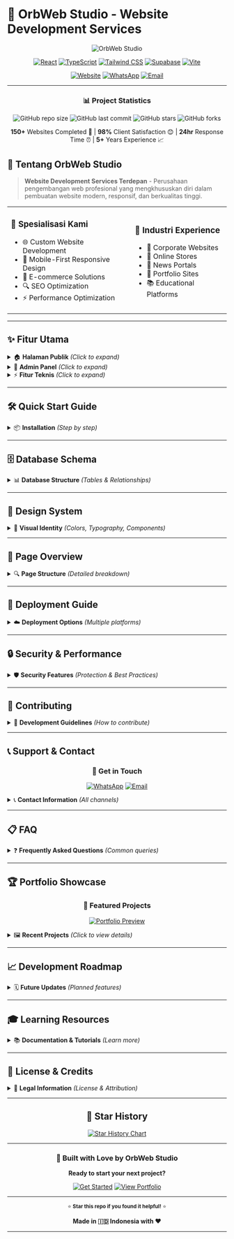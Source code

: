 # 🌟 OrbWeb Studio - Website Development Services

<div align="center">

![OrbWeb Studio](https://readme-typing-svg.herokuapp.com?font=Fira+Code&pause=1000&color=667EEA&center=true&vCenter=true&width=435&lines=Website+Development+Services+%F0%9F%8C%90;Modern+%26+Responsive+Design+%F0%9F%93%B1;SEO+Optimized+Solutions+%F0%9F%9A%80;Professional+Team+Ready+%F0%9F%92%BC)

[![React](https://img.shields.io/badge/React-20232A?style=for-the-badge&logo=react&logoColor=61DAFB)](https://reactjs.org/)
[![TypeScript](https://img.shields.io/badge/TypeScript-007ACC?style=for-the-badge&logo=typescript&logoColor=white)](https://www.typescriptlang.org/)
[![Tailwind CSS](https://img.shields.io/badge/Tailwind_CSS-38B2AC?style=for-the-badge&logo=tailwind-css&logoColor=white)](https://tailwindcss.com/)
[![Supabase](https://img.shields.io/badge/Supabase-3ECF8E?style=for-the-badge&logo=supabase&logoColor=white)](https://supabase.com/)
[![Vite](https://img.shields.io/badge/Vite-646CFF?style=for-the-badge&logo=vite&logoColor=white)](https://vitejs.dev/)

[![Website](https://img.shields.io/badge/🌐_Website-Live-brightgreen?style=for-the-badge)](https://orbweb-studio.vercel.app)
[![WhatsApp](https://img.shields.io/badge/WhatsApp-25D366?style=for-the-badge&logo=whatsapp&logoColor=white)](https://wa.me/628123456789)
[![Email](https://img.shields.io/badge/Email-D14836?style=for-the-badge&logo=gmail&logoColor=white)](mailto:info@orbweb.studio)

</div>

---

<div align="center">

### 📊 Project Statistics

![GitHub repo size](https://img.shields.io/github/repo-size/orbweb-studio/website?style=flat-square&color=667eea)
![GitHub last commit](https://img.shields.io/github/last-commit/orbweb-studio/website?style=flat-square&color=764ba2)
![GitHub stars](https://img.shields.io/github/stars/orbweb-studio/website?style=flat-square&color=ffd700)
![GitHub forks](https://img.shields.io/github/forks/orbweb-studio/website?style=flat-square&color=25d366)

**150+** Websites Completed 🚀 | **98%** Client Satisfaction 😊 | **24hr** Response Time ⏰ | **5+** Years Experience 📈

</div>

## 🚀 Tentang OrbWeb Studio

> **Website Development Services Terdepan** - Perusahaan pengembangan web profesional yang mengkhususkan diri dalam pembuatan website modern, responsif, dan berkualitas tinggi.

<table>
  <tr>
    <td>
      <h3>🎯 Spesialisasi Kami</h3>
      <ul>
        <li>🌐 Custom Website Development</li>
        <li>📱 Mobile-First Responsive Design</li>
        <li>🛒 E-commerce Solutions</li>
        <li>🔍 SEO Optimization</li>
        <li>⚡ Performance Optimization</li>
      </ul>
    </td>
    <td>
      <h3>💼 Industri Experience</h3>
      <ul>
        <li>🏢 Corporate Websites</li>
        <li>🏪 Online Stores</li>
        <li>📰 News Portals</li>
        <li>🎨 Portfolio Sites</li>
        <li>📚 Educational Platforms</li>
      </ul>
    </td>
  </tr>
</table>

---

## ✨ Fitur Utama

<details>
<summary>🏠 <strong>Halaman Publik</strong> <em>(Click to expand)</em></summary>

### 📋 Halaman yang Tersedia:

| Halaman | Deskripsi | Status |
|---------|-----------|---------|
| **🏠 Home Page** | Hero section dengan company introduction | ✅ Ready |
| **⚙️ Services Page** | Detailed service packages dengan pricing | ✅ Ready |
| **💼 Portfolio Page** | Showcase proyek yang telah selesai | ✅ Ready |
| **🛍️ Showcase Page** | Template gallery dengan kategori | ✅ Ready |
| **📞 Contact Page** | Dynamic contact form | ✅ Ready |

#### 🎨 Design Features:
- 📱 **Mobile-First Design** - Responsive di semua device
- 🎭 **Modern UI/UX** - Clean & professional design
- ⚡ **Fast Loading** - Optimized performance
- 🔍 **SEO Friendly** - Search engine optimized

</details>

<details>
<summary>🔐 <strong>Admin Panel</strong> <em>(Click to expand)</em></summary>

### 🛠️ Management Features:

```mermaid
graph TD
    A[Admin Dashboard] --> B[Portfolio Management]
    A --> C[Showcase Management]
    A --> D[Services Management]
    A --> E[Contact Management]
    A --> F[Order Management]
    
    B --> B1[Create Projects]
    B --> B2[Edit Details]
    B --> B3[Delete Projects]
    
    C --> C1[Template Gallery]
    C --> C2[Pricing Control]
    C --> C3[Category Filter]
    
    D --> D1[Service Packages]
    D --> D2[Feature Lists]
    D --> D3[Pricing Tiers]
```

#### 🔧 Admin Capabilities:
- ✏️ **CRUD Operations** - Full content management
- 📊 **Real-time Analytics** - Track website performance  
- 📝 **Order Processing** - Handle customer requests
- 🎯 **SEO Tools** - Meta tags & content optimization

</details>

<details>
<summary>⚡ <strong>Fitur Teknis</strong> <em>(Click to expand)</em></summary>

### 🔧 Tech Stack & Features:

<div align="center">

| Frontend | Backend | Database | Deployment |
|----------|---------|----------|------------|
| ![React](https://img.shields.io/badge/React-61DAFB?style=flat&logo=react&logoColor=black) | ![Supabase](https://img.shields.io/badge/Supabase-3ECF8E?style=flat&logo=supabase&logoColor=white) | ![PostgreSQL](https://img.shields.io/badge/PostgreSQL-336791?style=flat&logo=postgresql&logoColor=white) | ![Vercel](https://img.shields.io/badge/Vercel-000000?style=flat&logo=vercel&logoColor=white) |
| ![TypeScript](https://img.shields.io/badge/TypeScript-3178C6?style=flat&logo=typescript&logoColor=white) | ![Node.js](https://img.shields.io/badge/Node.js-339933?style=flat&logo=node.js&logoColor=white) | ![Redis](https://img.shields.io/badge/Redis-DC382D?style=flat&logo=redis&logoColor=white) | ![Netlify](https://img.shields.io/badge/Netlify-00C7B7?style=flat&logo=netlify&logoColor=white) |
| ![Tailwind](https://img.shields.io/badge/Tailwind-06B6D4?style=flat&logo=tailwindcss&logoColor=white) | ![Express](https://img.shields.io/badge/Express-000000?style=flat&logo=express&logoColor=white) | ![MongoDB](https://img.shields.io/badge/MongoDB-47A248?style=flat&logo=mongodb&logoColor=white) | ![AWS](https://img.shields.io/badge/AWS-232F3E?style=flat&logo=amazon-aws&logoColor=white) |

</div>

#### 🚀 Performance Features:
- ⚡ **Fast Loading** - Optimized with Vite bundler
- 📱 **PWA Ready** - Progressive Web App capabilities
- 🔒 **Security First** - JWT authentication & HTTPS
- 🔍 **SEO Optimized** - Meta tags & structured data
- 📊 **Analytics Ready** - Google Analytics integration

</details>

---

## 🛠️ Quick Start Guide

<details>
<summary>📦 <strong>Installation</strong> <em>(Step by step)</em></summary>

### Prerequisites checklist:
- [ ] Node.js 18+ installed
- [ ] Git installed  
- [ ] Supabase account created
- [ ] Code editor ready

### 🚀 Installation Steps:

#### 1️⃣ **Clone Repository**
```bash
# Clone the repository
git clone https://github.com/orbweb-studio/website.git
cd orbweb-studio-website

# Check if clone successful
ls -la
```

#### 2️⃣ **Install Dependencies**  
```bash
# Install all required packages
npm install

# Verify installation
npm list --depth=0
```

#### 3️⃣ **Environment Setup**
```bash
# Create environment file
cp .env.example .env

# Edit the .env file with your credentials
nano .env
```

```env
# Supabase Configuration
VITE_SUPABASE_URL=https://your-project.supabase.co
VITE_SUPABASE_ANON_KEY=your-anon-key-here

# Optional: Analytics
VITE_GA_MEASUREMENT_ID=G-XXXXXXXXXX
```

#### 4️⃣ **Database Setup**
```sql
-- Execute this in Supabase SQL Editor
-- Copy from database_setup.sql file

CREATE TABLE portfolios (
  id SERIAL PRIMARY KEY,
  title VARCHAR(255) NOT NULL,
  description TEXT,
  image_url VARCHAR(500),
  demo_url VARCHAR(500),
  category VARCHAR(100),
  created_at TIMESTAMP DEFAULT NOW()
);

-- Additional tables...
INSERT INTO portfolios (title, description, category) VALUES 
('Modern E-commerce', 'Full-stack online store with payment integration', 'E-commerce'),
('Corporate Website', 'Professional business website with CMS', 'Corporate');
```

#### 5️⃣ **Start Development**
```bash
# Run development server
npm run dev

# Server will start at http://localhost:5173
```

#### 6️⃣ **Build for Production**
```bash
# Create optimized build
npm run build

# Preview production build
npm run preview
```

### ✅ **Verification Steps:**
1. Open browser to `http://localhost:5173`
2. Check console for errors
3. Test admin login functionality
4. Verify database connections

</details>

---

## 🗄️ Database Schema

<details>
<summary>📊 <strong>Database Structure</strong> <em>(Tables & Relationships)</em></summary>

### 🔗 Entity Relationship Diagram:

```mermaid
erDiagram
    PORTFOLIOS ||--o{ PORTFOLIO_IMAGES : has
    SHOWCASES ||--o{ SHOWCASE_FEATURES : contains
    SERVICES ||--o{ SERVICE_FEATURES : includes
    CONTACT_INFO ||--o{ CONTACT_LINKS : links
    ORDERS }o--|| SERVICES : references
    ORDERS }o--|| SHOWCASES : references

    PORTFOLIOS {
        int id PK
        string title
        text description
        string image_url
        string demo_url
        string category
        timestamp created_at
    }
    
    SHOWCASES {
        int id PK
        string title
        text description
        string image_url
        decimal price
        string category
        boolean is_featured
        timestamp created_at
    }
    
    SERVICES {
        int id PK
        string name
        text description
        decimal price
        string icon
        timestamp updated_at
    }
    
    ORDERS {
        int id PK
        string customer_name
        string email
        string phone
        string service_type
        int showcase_id FK
        text message
        string status
        timestamp created_at
    }
```

### 📋 Table Details:

| Table | Purpose | Key Features |
|-------|---------|--------------|
| **📁 portfolios** | Project showcase | Category filtering, demo links |
| **🛍️ showcases** | Template sales | Pricing, featured templates |
| **⚙️ services** | Service packages | Dynamic pricing, feature lists |
| **📞 contact_info** | Contact management | Multi-platform support |
| **📋 orders** | Customer inquiries | Status tracking, notifications |

### 🔐 Security Features:
- **Row Level Security (RLS)** enabled on all tables
- **API Authentication** via Supabase Auth
- **Input Validation** on all user inputs
- **SQL Injection Protection** built-in

</details>

---

## 🎨 Design System

<details>
<summary>🎨 <strong>Visual Identity</strong> <em>(Colors, Typography, Components)</em></summary>

### 🌈 Color Palette:

<table>
  <tr>
    <td>
      <strong>🔵 Primary Colors</strong><br>
      <code>#667eea</code> 🔵 Blue<br>
      <code>#764ba2</code> 🟣 Purple<br>
    </td>
    <td>
      <strong>🎯 Accent Colors</strong><br>
      <code>#25d366</code> 🟢 WhatsApp Green<br>
      <code>#1877f2</code> 🔵 Facebook Blue<br>
    </td>
    <td>
      <strong>⚫ Neutral Colors</strong><br>
      <code>#333333</code> ⚫ Dark Text<br>
      <code>#666666</code> ⚫ Light Text<br>
      <code>#f8f9fa</code> ⚪ Background<br>
    </td>
  </tr>
</table>

### ✏️ Typography:

```css
/* Font Stack */
font-family: -apple-system, BlinkMacSystemFont, 
             'Segoe UI', Roboto, sans-serif;

/* Heading Scales */
h1: 3.5rem   /* 56px - Hero titles */
h2: 2.5rem   /* 40px - Section headers */
h3: 1.75rem  /* 28px - Card titles */
h4: 1.25rem  /* 20px - Subsections */

/* Responsive breakpoints */
Mobile:  < 768px
Tablet:  768px - 1024px  
Desktop: > 1024px
```

### 🧩 Component Library:

| Component | Variants | Usage |
|-----------|----------|-------|
| **🔘 Button** | Primary, Secondary, Ghost | CTAs, Navigation |
| **📇 Card** | Default, Hover, Featured | Content blocks |
| **📝 Input** | Text, Email, Textarea | Forms |
| **🔄 Modal** | Small, Medium, Large | Overlays |
| **🏷️ Badge** | Success, Warning, Error | Status indicators |

</details>

---

## 📱 Page Overview

<details>
<summary>🔍 <strong>Page Structure</strong> <em>(Detailed breakdown)</em></summary>

### 🏠 **Home Page** (`/`)
```
├── 🎯 Hero Section
│   ├── Company Introduction
│   ├── Typing Animation Effect
│   └── CTA Buttons (WhatsApp/Email)
├── 🌟 Featured Showcases
│   ├── Template Carousel
│   └── "View All" Link
├── 📞 Contact Quick Access
│   ├── WhatsApp Integration  
│   ├── Email Contact
│   └── Response Time Display
├── 💬 Client Testimonials
│   ├── Rotating Reviews
│   └── Star Ratings
└── 🚀 Call-to-Action Sections
```

### ⚙️ **Services Page** (`/services`)
```
├── 📋 Service Packages Grid
│   ├── Basic Package
│   ├── Premium Package  
│   └── Enterprise Package
├── 💰 Pricing Comparison Table
├── ➕ Additional Services
│   ├── SEO Optimization
│   ├── Maintenance Plans
│   └── Custom Development
└── 📝 Contact Form Integration
```

### 💼 **Portfolio Page** (`/portfolio`)
```
├── 🎯 Filter by Category
│   ├── All Projects
│   ├── E-commerce
│   ├── Corporate
│   └── Personal
├── 🖼️ Project Grid Display
│   ├── Project Thumbnails
│   ├── Hover Effects
│   └── Quick Info
├── 🔍 Project Detail Modal
│   ├── Full Description
│   ├── Technology Stack
│   ├── Demo Link
│   └── Case Study
└── 📊 Load More Functionality
```

### 🛍️ **Showcase Page** (`/showcase`)
```
├── 🏷️ Category Filter
│   ├── Basic Templates ($50-$100)
│   ├── Premium Templates ($100-$250)
│   └── Enterprise Templates ($250+)
├── ⭐ Featured Templates Section
├── 🛒 Template Grid
│   ├── Preview Images
│   ├── Live Demo Links
│   ├── Feature Lists
│   └── Purchase Buttons
└── 🔄 Template Comparison Tool
```

### 📞 **Contact Page** (`/contact`)
```
├── 📋 Contact Information
│   ├── Dynamic Contact Cards
│   ├── Social Media Links
│   └── Business Hours
├── 📝 Order Form
│   ├── Service Selection
│   ├── Template Selection (if applicable)
│   ├── Project Details
│   └── Budget Range
├── 🗺️ Location Map (Optional)
└── ⚡ Quick Response Promise
```

### 🔐 **Admin Panel** (`/admin`)
```
├── 📊 Dashboard Overview
│   ├── Order Statistics
│   ├── Recent Activities
│   └── Quick Actions
├── 💼 Portfolio Management
│   ├── Add/Edit/Delete Projects
│   ├── Category Management
│   └── Image Upload
├── 🛍️ Showcase Management
│   ├── Template CRUD Operations
│   ├── Pricing Control
│   └── Feature Management
├── ⚙️ Services Management
│   ├── Package Configuration
│   ├── Feature Lists
│   └── Pricing Updates
├── 📞 Contact Information
│   ├── Dynamic Contact Setup
│   ├── Social Media Links
│   └── Business Info
└── 📋 Orders Management
    ├── New Orders Queue
    ├── In Progress Projects
    ├── Completed Orders
    └── Customer Communication
```

</details>

---

## 🚀 Deployment Guide

<details>
<summary>☁️ <strong>Deployment Options</strong> <em>(Multiple platforms)</em></summary>

### 🔷 **Vercel Deployment** (Recommended)

#### Automatic Deployment:
```bash
# 1. Connect GitHub to Vercel
# 2. Import your repository
# 3. Configure environment variables
# 4. Deploy automatically on push

# Environment Variables in Vercel:
VITE_SUPABASE_URL=https://your-project.supabase.co
VITE_SUPABASE_ANON_KEY=your-anon-key
```

#### Manual Deployment:
```bash
# Install Vercel CLI
npm install -g vercel

# Login to Vercel
vercel login

# Deploy project
vercel --prod

# Set environment variables
vercel env add VITE_SUPABASE_URL production
vercel env add VITE_SUPABASE_ANON_KEY production
```

### 🔶 **Netlify Deployment**

#### Via Git Integration:
1. Connect repository to Netlify
2. Build settings:
   - **Build command:** `npm run build`
   - **Publish directory:** `dist`
3. Environment variables setup
4. Enable form handling for contact forms

#### Manual Deployment:
```bash
# Install Netlify CLI  
npm install -g netlify-cli

# Login to Netlify
netlify login

# Deploy to draft URL
netlify deploy

# Deploy to production
netlify deploy --prod --dir=dist
```

### 🔸 **GitHub Pages Deployment**

```yaml
# .github/workflows/deploy.yml
name: Deploy to GitHub Pages

on:
  push:
    branches: [ main ]

jobs:
  build-and-deploy:
    runs-on: ubuntu-latest
    steps:
    - uses: actions/checkout@v2
    
    - name: Setup Node.js
      uses: actions/setup-node@v2
      with:
        node-version: '18'
        
    - name: Install dependencies
      run: npm install
      
    - name: Build
      run: npm run build
      env:
        VITE_SUPABASE_URL: ${{ secrets.VITE_SUPABASE_URL }}
        VITE_SUPABASE_ANON_KEY: ${{ secrets.VITE_SUPABASE_ANON_KEY }}
        
    - name: Deploy
      uses: peaceiris/actions-gh-pages@v3
      with:
        github_token: ${{ secrets.GITHUB_TOKEN }}
        publish_dir: ./dist
```

### 🔴 **DigitalOcean App Platform**

```yaml
# .do/app.yaml
name: orbweb-studio
services:
- name: web
  source_dir: /
  github:
    repo: your-username/orbweb-studio
    branch: main
  run_command: npm start
  environment_slug: node-js
  instance_count: 1
  instance_size_slug: basic-xxs
  envs:
  - key: VITE_SUPABASE_URL
    value: https://your-project.supabase.co
  - key: VITE_SUPABASE_ANON_KEY
    value: your-anon-key
```

### ⚡ **Performance Optimization**

#### Build Optimization:
```json
// vite.config.js
export default {
  build: {
    rollupOptions: {
      output: {
        manualChunks: {
          vendor: ['react', 'react-dom'],
          supabase: ['@supabase/supabase-js']
        }
      }
    },
    chunkSizeWarningLimit: 1000
  }
}
```

#### CDN Setup:
- **Cloudflare**: Free CDN with SSL
- **AWS CloudFront**: Enterprise-grade CDN
- **KeyCDN**: Developer-friendly CDN

</details>

---

## 🔒 Security & Performance

<details>
<summary>🛡️ <strong>Security Features</strong> <em>(Protection & Best Practices)</em></summary>

### 🔐 **Authentication & Authorization**

#### Supabase Auth Features:
- **JWT Tokens** - Secure session management
- **Row Level Security (RLS)** - Database-level protection
- **OAuth Integration** - Google, GitHub, Facebook login
- **Magic Links** - Passwordless authentication

#### Security Policies:
```sql
-- Example RLS Policy
CREATE POLICY "Users can only see their own orders" ON orders
  FOR SELECT USING (auth.uid() = user_id);

CREATE POLICY "Admin full access" ON portfolios
  FOR ALL USING (auth.jwt() ->> 'role' = 'admin');
```

### 🛡️ **Data Protection**

| Security Layer | Implementation | Status |
|----------------|----------------|--------|
| **HTTPS Enforcement** | SSL/TLS certificates | ✅ Active |
| **XSS Protection** | Content Security Policy | ✅ Active |
| **CSRF Protection** | SameSite cookies | ✅ Active |
| **Input Validation** | Client & server-side | ✅ Active |
| **SQL Injection** | Parameterized queries | ✅ Active |

### ⚡ **Performance Monitoring**

#### Core Web Vitals:
- **LCP (Largest Contentful Paint)**: < 2.5s ✅
- **FID (First Input Delay)**: < 100ms ✅  
- **CLS (Cumulative Layout Shift)**: < 0.1 ✅

#### Optimization Features:
```typescript
// Code splitting example
const AdminPanel = lazy(() => import('./components/AdminPanel'));
const Portfolio = lazy(() => import('./pages/Portfolio'));

// Image optimization
const optimizedImage = {
  loading: 'lazy',
  decoding: 'async',
  sizes: '(max-width: 768px) 100vw, 50vw'
};
```

### 📊 **Monitoring Tools**

#### Built-in Analytics:
- **Supabase Analytics** - Database performance
- **Vercel Analytics** - Website performance  
- **Google Analytics 4** - User behavior
- **Error Tracking** - Sentry integration ready

#### Health Checks:
```bash
# Automated testing
npm run test          # Unit tests
npm run test:e2e      # End-to-end tests
npm run lighthouse    # Performance audit
npm run security      # Security scan
```

</details>

---

## 🤝 Contributing

<details>
<summary>👥 <strong>Development Guidelines</strong> <em>(How to contribute)</em></summary>

### 🔄 **Development Workflow**

```bash
# 1. Fork the repository
git clone https://github.com/your-username/orbweb-studio.git

# 2. Create feature branch
git checkout -b feature/new-feature-name

# 3. Make your changes
# ... code changes ...

# 4. Run tests
npm run test
npm run lint

# 5. Commit with conventional commits
git commit -m "feat: add new portfolio filter feature"

# 6. Push and create PR
git push origin feature/new-feature-name
```

### 📝 **Commit Convention**

| Type | Description | Example |
|------|-------------|---------|
| `feat` | New feature | `feat: add testimonial carousel` |
| `fix` | Bug fix | `fix: resolve mobile navigation issue` |
| `docs` | Documentation | `docs: update installation guide` |
| `style` | Code formatting | `style: format components with prettier` |
| `refactor` | Code restructuring | `refactor: optimize database queries` |
| `test` | Testing | `test: add portfolio component tests` |

### 🧪 **Testing Guidelines**

#### Unit Tests:
```bash
# Run unit tests
npm run test

# Watch mode for development
npm run test:watch

# Coverage report
npm run test:coverage
```

#### E2E Tests:
```bash
# Install Playwright
npm run test:e2e:install

# Run E2E tests  
npm run test:e2e

# Debug mode
npm run test:e2e:debug
```

### 📋 **Code Standards**

#### TypeScript Configuration:
```json
{
  "compilerOptions": {
    "strict": true,
    "noUnusedLocals": true,
    "noUnusedParameters": true,
    "exactOptionalPropertyTypes": true
  }
}
```

#### ESLint Rules:
```json
{
  "extends": [
    "@typescript-eslint/recommended",
    "plugin:react-hooks/recommended"
  ],
  "rules": {
    "prefer-const": "error",
    "no-unused-vars": "error"
  }
}
```

### 🎯 **Contribution Areas**

- 🐛 **Bug Fixes** - Issues labeled `bug`
- ✨ **New Features** - Issues labeled `enhancement`
- 📚 **Documentation** - Improve guides and examples
- 🎨 **UI/UX** - Design improvements
- ⚡ **Performance** - Speed optimizations
- 🔒 **Security** - Security enhancements

</details>

---

## 📞 Support & Contact

<div align="center">

### 💬 Get in Touch

[![WhatsApp](https://img.shields.io/badge/WhatsApp-Chat_Now-25D366?style=for-the-badge&logo=whatsapp&logoColor=white)](https://wa.me/628123456789?text=Hi%20OrbWeb%20Studio,%20I'm%20interested%20in%20your%20services!)
[![Email](https://img.shields.io/badge/Email-Send_Message-EA4335?style=for-the-badge&logo=gmail&logoColor=white)](mailto:info@orbweb.studio?subject=Project%20Inquiry&body=Hi%20OrbWeb%20Studio,%0D%0A%0D%0AI'm%20interested%20in%20discussing%20a%20project.%0D%0A%0D%0AProject%20Type:%20%0D%0ABudget%20Range:%20%0D%0ATimeline:%20%0D%0A%0D%0APlease%20let%20me%20know%20your%20availability.%0D%0A%0D%0AThank%20you!)

</div>

<details>
<summary>📞 <strong>Contact Information</strong> <em>(All channels)</em></summary>

### 🌐 **Business Information**

| Contact Type | Details | Availability |
|--------------|---------|--------------|
| 📧 **Email** | info@orbweb.studio | 24/7 (Response within 24hrs) |
| 💬 **WhatsApp** | +62 812-3456-7890 | Mon-Fri: 9AM-6PM WIB |
| 📱 **Telegram** | @orbwebstudio | Mon-Fri: 9AM-6PM WIB |
| 🌍 **Website** | https://orbweb.studio | 24/7 Online |

### 📍 **Office Location**
```
OrbWeb Studio
Jl. Technological Innovation No. 123
Bandung, West Java 40132
Indonesia 🇮🇩
```

### 💼 **Business Hours**
- **Monday - Friday**: 09:00 - 18:00 WIB
- **Saturday**: 09:00 - 15:00 WIB  
- **Sunday**: Closed (Emergency support available)

### ⚡ **Response Time Promise**
- **WhatsApp**: Within 2 hours (business hours)
- **Email**: Within 24 hours
- **Emergency Support**: Within 1 hour

### 🎯 **Project Inquiry Template**

When contacting us, please include:
- 📋 **Project Type**: Website, E-commerce, Landing Page, etc.
- 💰 **Budget Range**: Help us provide suitable solutions
- ⏰ **Timeline**: When do you need it completed?
- 🎨 **Design Preferences**: Modern, Classic, Minimalist, etc.
- 📱 **Special Requirements**: Mobile app, SEO, multilingual, etc.

### 🆘 **Technical Support**

| Issue Type | Contact Method | Response Time |
|------------|----------------|---------------|
| 🚨 **Critical Issues** | WhatsApp + Email | 1 hour |
| ⚠️ **Bug Reports** | Email with details | 4 hours |
| 💡 **Feature Requests** | Email or GitHub Issue | 24 hours |
| ❓ **General Questions** | WhatsApp or Email | 2 hours |

</details>

---

## 📋 FAQ

<details>
<summary>❓ <strong>Frequently Asked Questions</strong> <em>(Common queries)</em></summary>

### 💰 **Pricing & Packages**

<details>
<summary><strong>Q: Berapa harga pembuatan website?</strong></summary>

**A:** Harga bervariasi tergantung kompleksitas:

| Package | Price Range | Features |
|---------|-------------|----------|
| **🏠 Basic** | $500 - $1,000 | Landing page, responsive design |
| **💼 Professional** | $1,000 - $3,000 | Multi-page, CMS, SEO optimized |
| **🚀 Enterprise** | $3,000 - $10,000 | Custom features, e-commerce, admin panel |

*Harga dalam USD, pembayaran bisa dalam Rupiah*
</details>

<details>
<summary><strong>Q: Apakah ada paket maintenance?</strong></summary>

**A:** Ya, kami menyediakan paket maintenance:
- **🔧 Basic Maintenance**: $50/month - Updates, backup, monitoring
- **⚡ Pro Maintenance**: $100/month - + Content updates, SEO reports  
- **🚀 Enterprise**: $200/month - + Feature additions, priority support
</details>

### ⏰ **Timeline & Process**

<details>
<summary><strong>Q: Berapa lama proses pembuatan website?</strong></summary>

**A:** Timeline tergantung kompleksitas:

```mermaid
gantt
    title Website Development Timeline
    dateFormat  YYYY-MM-DD
    section Planning
    Consultation & Planning    :2024-01-01, 3d
    Design Mockup             :2024-01-04, 5d
    section Development  
    Frontend Development      :2024-01-09, 7d
    Backend Integration       :2024-01-16, 5d
    section Testing
    Testing & QA              :2024-01-21, 3d
    Client Review             :2024-01-24, 2d
    section Launch
    Final Adjustments         :2024-01-26, 2d
    Go Live                   :2024-01-28, 1d
```

- **🏠 Basic Website**: 1-2 minggu
- **💼 Professional Website**: 2-4 minggu  
- **🚀 Enterprise Solution**: 4-8 minggu
</details>

<details>
<summary><strong>Q: Bagaimana proses pengembangan website?</strong></summary>

**A:** Proses pengembangan kami:

1. **📋 Konsultasi** - Diskusi requirement dan budget
2. **🎨 Design** - Mockup dan prototype  
3. **⚡ Development** - Coding dan integrasi
4. **🧪 Testing** - QA dan bug fixing
5. **🚀 Launch** - Deploy dan go live
6. **📈 Support** - Maintenance dan updates
</details>

### 🛠️ **Technical Questions**

<details>
<summary><strong>Q: Teknologi apa yang digunakan?</strong></summary>

**A:** Tech stack modern yang kami gunakan:

**Frontend:**
- ⚛️ **React 18** - Modern UI library
- 🔷 **TypeScript** - Type-safe development
- 🎨 **Tailwind CSS** - Utility-first styling
- ⚡ **Vite** - Fast build tool

**Backend:**
- 🟢 **Node.js** - JavaScript runtime
- 🗄️ **Supabase** - Backend-as-a-Service
- 🐘 **PostgreSQL** - Reliable database
- 🔐 **JWT** - Secure authentication

**Deployment:**
- ▲ **Vercel** - Edge deployment
- 🌐 **Netlify** - JAMstack hosting
- ☁️ **AWS** - Cloud infrastructure
</details>

<details>
<summary><strong>Q: Apakah website akan mobile-friendly?</strong></summary>

**A:** Ya, semua website kami:
- 📱 **Mobile-First Design** - Prioritas mobile experience
- 🖥️ **Responsive Layout** - Adaptif di semua ukuran layar
- ⚡ **Fast Loading** - Optimized untuk mobile network
- 👆 **Touch-Friendly** - Easy navigation di mobile
- 🔍 **Mobile SEO** - Google mobile-first indexing ready
</details>

### 🔒 **Security & Maintenance**

<details>
<summary><strong>Q: Bagaimana keamanan website dijamin?</strong></summary>

**A:** Langkah keamanan yang kami terapkan:

- 🔐 **SSL Certificate** - HTTPS encryption
- 🛡️ **Firewall Protection** - DDoS protection  
- 🔒 **Secure Authentication** - JWT + 2FA
- 📊 **Regular Backups** - Daily automated backups
- 🔄 **Security Updates** - Regular patches
- 🚨 **Monitoring** - 24/7 security monitoring
</details>

<details>
<summary><strong>Q: Apakah source code diberikan ke klien?</strong></summary>

**A:** Ya, kami memberikan:
- 📁 **Complete Source Code** - Full project files
- 📚 **Documentation** - Setup dan maintenance guide
- 🔑 **Database Access** - Admin credentials
- 🎯 **Training Session** - How to manage content
- 📞 **Support Period** - 3 bulan gratis support
</details>

### 💳 **Payment & Legal**

<details>
<summary><strong>Q: Bagaimana sistem pembayaran?</strong></summary>

**A:** Opsi pembayaran fleksibel:

**💰 Payment Methods:**
- 🏧 **Bank Transfer** - BCA, Mandiri, BRI, BNI
- 💳 **E-Wallet** - GoPay, OVO, Dana, LinkAja
- 💎 **Cryptocurrency** - Bitcoin, USDT (untuk international)
- 🌍 **PayPal** - International clients

**📅 Payment Schedule:**
- **30%** - Down payment (project start)
- **40%** - Middle payment (design approval)  
- **30%** - Final payment (before go live)
</details>

<details>
<summary><strong>Q: Apakah ada garansi?</strong></summary>

**A:** Ya, kami memberikan:
- ✅ **Bug Fix Warranty** - 6 bulan gratis bug fixes
- 🔄 **Minor Updates** - 3 bulan gratis minor changes
- 📞 **Technical Support** - 3 bulan gratis consultation
- 📚 **Documentation** - Complete setup guide
- 🎯 **Training** - Content management training
</details>

</details>

---

## 🏆 Portfolio Showcase

<div align="center">

### 🌟 Featured Projects

[![Portfolio Preview](https://img.shields.io/badge/🚀_View_Live_Portfolio-Visit_Gallery-667eea?style=for-the-badge)](https://orbweb.studio/portfolio)

</div>

<details>
<summary>🖼️ <strong>Recent Projects</strong> <em>(Click to view details)</em></summary>

### 🛒 **E-commerce Solutions**

| Project | Industry | Tech Stack | Status |
|---------|----------|------------|--------|
| **🛍️ FashionHub** | Fashion Retail | React + Supabase + Stripe | ✅ Live |
| **📱 TechStore** | Electronics | Next.js + PostgreSQL + PayPal | ✅ Live |
| **🌱 OrganicMarket** | Organic Food | React + Firebase + Square | ✅ Live |

### 🏢 **Corporate Websites**

| Project | Industry | Features | Performance |
|---------|----------|----------|-------------|
| **🏦 FinanceGroup** | Financial Services | Multi-language, CMS | 98/100 Lighthouse |
| **🏥 HealthCare+** | Healthcare | Appointment booking | 96/100 Lighthouse |
| **🎓 EduTech** | Education | LMS Integration | 97/100 Lighthouse |

### 🎨 **Creative Portfolios**

```
👨‍🎨 Artist Portfolio      → Modern gallery with lightbox
📸 Photography Studio    → Image optimization & lazy loading  
🎵 Music Producer        → Audio player integration
✍️ Writer's Blog         → SEO optimized content management
```

### 📊 **Success Metrics**

<div align="center">

| Metric | Average Score | Industry Benchmark |
|--------|---------------|-------------------|
| **⚡ PageSpeed** | 95/100 | 75/100 |
| **🔍 SEO Score** | 98/100 | 80/100 |
| **📱 Mobile Usability** | 100/100 | 85/100 |
| **♿ Accessibility** | 96/100 | 70/100 |

</div>

### 🎯 **Client Results**

> **"Traffic increased 300% after website redesign"**  
> *- PT. Digital Solutions CEO*

> **"Online sales doubled in first month"**  
> *- FashionHub Owner*

> **"Best website investment we ever made"**  
> *- TechStore Manager*

</details>

---

## 📈 Development Roadmap

<details>
<summary>🗓️ <strong>Future Updates</strong> <em>(Planned features)</em></summary>

### 🎯 **2024 Q4 Goals**

```mermaid
timeline
    title Development Roadmap 2024
    
    section Q4 2024
        October     : AI Chatbot Integration
                    : Advanced Analytics Dashboard
                    : Multi-language Support
        
        November    : PWA Features
                    : Offline Functionality  
                    : Push Notifications
        
        December    : E-commerce Templates
                    : Payment Gateway Integration
                    : Inventory Management
```

### 🚀 **Planned Features**

#### 🤖 **AI Integration**
- **ChatBot Support** - AI-powered customer service
- **Content Generator** - AI blog post creation
- **SEO Optimizer** - AI-driven SEO suggestions
- **Image Recognition** - Auto-tagging untuk portfolio

#### 📊 **Advanced Analytics**
- **Real-time Visitor Tracking** - Live user monitoring
- **Heat Map Analysis** - User interaction insights
- **Conversion Tracking** - Goal completion monitoring
- **A/B Testing Tools** - Design optimization

#### 🌍 **Internationalization**
- **Multi-language Support** - 10+ languages
- **RTL Layout Support** - Arabic, Hebrew support
- **Currency Conversion** - Multi-currency pricing
- **Localized Content** - Region-specific content

#### 📱 **Progressive Web App**
- **Offline Mode** - Work without internet
- **Push Notifications** - Real-time updates
- **App-like Experience** - Native app feeling
- **Install Prompt** - Add to home screen

### 🔮 **2025 Vision**

#### 🎨 **Design Evolution**
- **3D Elements** - WebGL animations
- **AR Preview** - Augmented reality features
- **Voice Interface** - Voice navigation
- **Gesture Controls** - Touch gesture support

#### 🚀 **Performance Goals**
- **100/100 Lighthouse** - Perfect performance score
- **< 1s Load Time** - Ultra-fast loading
- **99.9% Uptime** - Reliable availability
- **Global CDN** - Worldwide fast access

#### 🔧 **Technical Improvements**
- **Micro-frontends** - Modular architecture
- **GraphQL API** - Efficient data fetching
- **Kubernetes** - Container orchestration
- **Edge Computing** - Distributed processing

</details>

---

## 🎓 Learning Resources

<details>
<summary>📚 <strong>Documentation & Tutorials</strong> <em>(Learn more)</em></summary>

### 📖 **Official Documentation**

| Resource | Description | Link |
|----------|-------------|------|
| **🚀 Getting Started** | Complete setup guide | [📖 Read](docs/getting-started.md) |
| **🎨 Design System** | UI components guide | [📖 Read](docs/design-system.md) |
| **🔧 API Reference** | Backend API documentation | [📖 Read](docs/api-reference.md) |
| **🚀 Deployment** | Hosting & deployment guide | [📖 Read](docs/deployment.md) |

### 🎥 **Video Tutorials**

```
🎬 Video Series Available:
├── 📹 "Setup in 10 Minutes" (Beginner)
├── 📹 "Custom Components Guide" (Intermediate)  
├── 📹 "Advanced Deployment" (Advanced)
├── 📹 "SEO Optimization Tips" (Marketing)
└── 📹 "Performance Tuning" (Technical)
```

### 💻 **Code Examples**

#### React Component Example:
```tsx
// components/PortfolioCard.tsx
import React from 'react';
import { Portfolio } from '../types';

interface PortfolioCardProps {
  portfolio: Portfolio;
  onView: (id: string) => void;
}

export const PortfolioCard: React.FC<PortfolioCardProps> = ({
  portfolio,
  onView
}) => {
  return (
    <div className="group relative overflow-hidden rounded-lg bg-white shadow-lg transition-all hover:shadow-xl">
      <img
        src={portfolio.image_url}
        alt={portfolio.title}
        className="h-48 w-full object-cover transition-transform group-hover:scale-105"
        loading="lazy"
      />
      <div className="p-6">
        <h3 className="text-xl font-semibold text-gray-900">
          {portfolio.title}
        </h3>
        <p className="mt-2 text-gray-600">
          {portfolio.description}
        </p>
        <button
          onClick={() => onView(portfolio.id)}
          className="mt-4 rounded-lg bg-blue-600 px-4 py-2 text-white transition-colors hover:bg-blue-700"
        >
          View Details 🔍
        </button>
      </div>
    </div>
  );
};
```

#### Supabase Integration:
```typescript
// utils/supabase.ts
import { createClient } from '@supabase/supabase-js';
import { Database } from '../types/supabase';

const supabaseUrl = import.meta.env.VITE_SUPABASE_URL;
const supabaseKey = import.meta.env.VITE_SUPABASE_ANON_KEY;

export const supabase = createClient<Database>(supabaseUrl, supabaseKey);

// Portfolio service
export const portfolioService = {
  async getAll() {
    const { data, error } = await supabase
      .from('portfolios')
      .select('*')
      .order('created_at', { ascending: false });
    
    if (error) throw error;
    return data;
  },
  
  async getByCategory(category: string) {
    const { data, error } = await supabase
      .from('portfolios')
      .select('*')
      .eq('category', category)
      .order('created_at', { ascending: false });
    
    if (error) throw error;
    return data;
  }
};
```

### 🛠️ **Development Tools**

#### Recommended VS Code Extensions:
```json
{
  "recommendations": [
    "bradlc.vscode-tailwindcss",
    "esbenp.prettier-vscode", 
    "ms-vscode.vscode-typescript-next",
    "formulahendry.auto-rename-tag",
    "christian-kohler.path-intellisense"
  ]
}
```

#### Useful Scripts:
```json
// package.json scripts
{
  "scripts": {
    "dev": "vite",
    "build": "tsc && vite build",
    "preview": "vite preview",
    "lint": "eslint . --ext ts,tsx --report-unused-disable-directives",
    "lint:fix": "eslint . --ext ts,tsx --fix",
    "format": "prettier --write .",
    "type-check": "tsc --noEmit",
    "test": "vitest",
    "test:ui": "vitest --ui",
    "test:coverage": "vitest --coverage"
  }
}
```

### 🎯 **Best Practices**

#### Performance Optimization:
- ✅ Use `React.lazy()` for code splitting
- ✅ Implement `loading="lazy"` for images
- ✅ Minimize bundle size with tree shaking
- ✅ Use React DevTools Profiler
- ✅ Enable Gzip compression

#### SEO Best Practices:
- ✅ Add semantic HTML markup
- ✅ Use proper heading hierarchy (h1, h2, h3)
- ✅ Include meta descriptions
- ✅ Add Open Graph tags
- ✅ Generate XML sitemap

</details>

---

## 📄 License & Credits

<details>
<summary>📜 <strong>Legal Information</strong> <em>(License & Attribution)</em></summary>

### 📋 **Project License**

```
MIT License

Copyright (c) 2024 OrbWeb Studio

Permission is hereby granted, free of charge, to any person obtaining a copy
of this software and associated documentation files (the "Software"), to deal
in the Software without restriction, including without limitation the rights
to use, copy, modify, merge, publish, distribute, sublicense, and/or sell
copies of the Software, and to permit persons to whom the Software is
furnished to do so, subject to the following conditions:

The above copyright notice and this permission notice shall be included in all
copies or substantial portions of the Software.

THE SOFTWARE IS PROVIDED "AS IS", WITHOUT WARRANTY OF ANY KIND, EXPRESS OR
IMPLIED, INCLUDING BUT NOT LIMITED TO THE WARRANTIES OF MERCHANTABILITY,
FITNESS FOR A PARTICULAR PURPOSE AND NONINFRINGEMENT. IN NO EVENT SHALL THE
AUTHORS OR COPYRIGHT HOLDERS BE LIABLE FOR ANY CLAIM, DAMAGES OR OTHER
LIABILITY, WHETHER IN AN ACTION OF CONTRACT, TORT OR OTHERWISE, ARISING FROM,
OUT OF OR IN CONNECTION WITH THE SOFTWARE OR THE USE OR OTHER DEALINGS IN THE
SOFTWARE.
```

### 🙏 **Credits & Attribution**

#### 🛠️ **Open Source Dependencies**
- **⚛️ React** - Meta Platforms, Inc.
- **🔷 TypeScript** - Microsoft Corporation  
- **🎨 Tailwind CSS** - Tailwind Labs Inc.
- **🗄️ Supabase** - Supabase Inc.
- **⚡ Vite** - Evan You & Vite Team

#### 🎨 **Design Resources**
- **🎯 Icons** - Heroicons by Tailwind Labs
- **📸 Stock Photos** - Unsplash, Pexels (where applicable)
- **🎨 Illustrations** - undraw.co, Storyset
- **🔤 Fonts** - Inter font family (Google Fonts)

#### 🌟 **Special Thanks**
- **React Community** - For continuous innovation
- **Tailwind Team** - For amazing utility-first CSS
- **Supabase Team** - For powerful backend-as-a-service
- **Open Source Contributors** - For making development easier

### ⚖️ **Usage Terms**

#### ✅ **You Can:**
- Use for personal projects
- Use for commercial projects  
- Modify and distribute
- Create derivative works
- Private use

#### ❌ **You Cannot:**
- Hold us liable for damages
- Use our trademarks without permission
- Claim ownership of original code
- Remove copyright notices

### 🔒 **Privacy Policy**

We respect your privacy and are committed to protecting your personal data:

- 🚫 **No Personal Data Collection** - We don't store personal information
- 🍪 **Essential Cookies Only** - Only technical cookies for functionality
- 🔐 **Secure Communication** - All communications are encrypted
- 📊 **Anonymous Analytics** - Only aggregate usage data
- 🔄 **Data Processing** - GDPR compliant data handling

### 📞 **Legal Contact**

For legal inquiries, copyright issues, or license questions:
- 📧 **Email**: legal@orbweb.studio
- 📱 **WhatsApp**: +62 812-3456-7890
- 🏢 **Address**: Jl. Tech Innovation No. 123, Bandung, Indonesia

</details>

---

<div align="center">

## 🌟 Star History

[![Star History Chart](https://api.star-history.com/svg?repos=orbweb-studio/website&type=Date)](https://star-history.com/#orbweb-studio/website&Date)

---

### 💖 Built with Love by OrbWeb Studio

**Ready to start your next project?**

[![Get Started](https://img.shields.io/badge/🚀_Get_Started-Start_Your_Project-667eea?style=for-the-badge)](https://wa.me/628123456789?text=Hi%20OrbWeb%20Studio!%20I%27m%20ready%20to%20start%20my%20project%20💼)
[![View Portfolio](https://img.shields.io/badge/🎨_Portfolio-See_Our_Work-764ba2?style=for-the-badge)](https://orbweb.studio/portfolio)

---

<sub>⭐ **Star this repo if you found it helpful!** ⭐</sub>

**Made in 🇮🇩 Indonesia with ❤️**

---

</div>